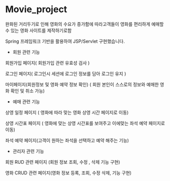 # Movie_project

완화된 거리두기로 인해 영화의 수요가 증가함에 따라고객들이 영화를 편리하게 예매할 수 있는 영화 사이트를 제작하기로함

Spring 프레임워크 기반을 활용하여 JSP/Servlet 구현했습니다.

- 회원 관련 기능

회원가입 페이지( 회원가입 관련 유효성 검사 )

로그인 페이지( 로그인시 세션에 로그인 정보를 담아 로그인 유지 )

마이페이지(회원정보 및 영화 예약 정보 확인) ( 회원 본인이 스스로의 정보와 예매한 영화 확인 및 취소 가능)

- 예매 관련 기능

상영 일정 페이지 ( 영화에 따라 맞는 영화 상영 시간 페이지로 이동)

상영 시간표 페이지 ( 영화에 맞는 상영 시간표를 보여주고 이에맞는 좌석 예약 페이지로 이동)

좌석 예약 페이지(고객이 원하는 좌석을 선택하고 예약 해주는 기능)

- 관리자 관련 기능

회원 RUD 관련 페이지 (회원 정보 조회, 수정 , 삭제 기능 구현)

영화 CRUD 관련 페이지(영화 정보 등록, 조회, 수정 삭제, 기능 구현)


